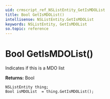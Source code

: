 ```yaml
---
uid: crmscript_ref_NSListEntity_GetIsMDOList
title: Bool GetIsMDOList()
intellisense: NSListEntity.GetIsMDOList
keywords: NSListEntity, GetIsMDOList
so.topic: reference
---
```


# Bool GetIsMDOList()

Indicates if this is a MDO list

**Returns:** Bool

```crmscript
NSListEntity thing;
Bool isMDOList  = thing.GetIsMDOList();
```

